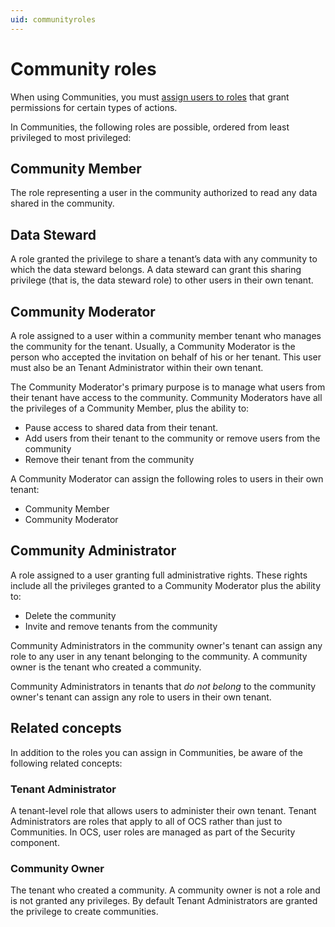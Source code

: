 ```yaml
---
uid: communityroles
---
```


# Community roles

When using Communities, you must [assign users to roles](xref:managecommunityusers#assign-user-roles) that grant permissions for certain types of actions.

In Communities, the following roles are possible, ordered from least privileged to most privileged:

## Community Member

The role representing a user in the community authorized to read any data shared in the community.

## Data Steward

A role granted the privilege to share a tenant’s data with any community to which the data steward belongs. A data steward can grant this sharing privilege (that is, the data steward role) to other users in their own tenant.

## Community Moderator

A role assigned to a user within a community member tenant who manages the community for the tenant. Usually, a Community Moderator is the person who accepted the invitation on behalf of his or her tenant. This user must also be an Tenant Administrator within their own tenant.

The Community Moderator's primary purpose is to manage what users from their tenant have access to the community. Community Moderators have all the privileges of a Community Member, plus the ability to:  

- Pause access to shared data from their tenant.
- Add users from their tenant to the community or remove users from the community
- Remove their tenant from the community

A Community Moderator can assign the following roles to users in their own tenant:

- Community Member
- Community Moderator

## Community Administrator

A role assigned to a user granting full administrative rights. These rights include all the privileges granted to a Community Moderator plus the ability to:

- Delete the community
- Invite and remove tenants from the community

Community Administrators in the community owner's tenant can assign any role to any user in any tenant belonging to the community. A community owner is the tenant who created a community.

Community Administrators in tenants that *do not belong* to the community owner's tenant can assign any role to users in their own tenant.

## Related concepts

In addition to the roles you can assign in Communities, be aware of the following related concepts:

### Tenant Administrator

A tenant-level role that allows users to administer their own tenant. Tenant Administrators are roles that apply to all of OCS rather than just to Communities. In OCS, user roles are managed as part of the Security component.

### Community Owner

The tenant who created a community. A community owner is not a role and is not granted any privileges. By default Tenant Administrators are granted the privilege to create communities.